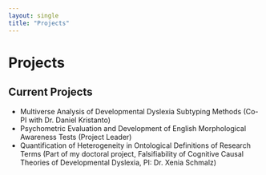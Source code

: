```yaml
---
layout: single
title: "Projects"
---
```


# Projects

## Current Projects
- Multiverse Analysis of Developmental Dyslexia Subtyping Methods (Co-PI with Dr. Daniel Kristanto)
- Psychometric Evaluation and Development of English Morphological Awareness Tests (Project Leader)
- Quantification of Heterogeneity in Ontological Definitions of Research Terms (Part of my doctoral project, Falsifiability of Cognitive Causal Theories of Developmental Dyslexia, PI: Dr. Xenia Schmalz)
